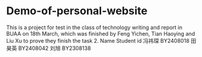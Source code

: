 # Demo-of-personal-website
This is a project for test in the class of technology writing and report in BUAA on 18th March, which was finished by Feng Yichen, Tian Haoying and Liu Xu to prove they finish the task 2.
Name Student id
冯祎琛 BY2408018
田昊英 BY2408042
刘旭 BY2308138
